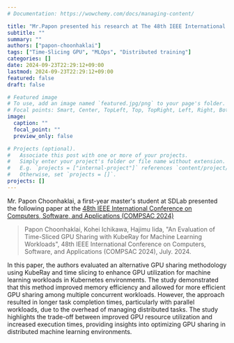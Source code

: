 ```yaml
---
# Documentation: https://wowchemy.com/docs/managing-content/

title: "Mr.Papon presented his research at The 48th IEEE International Conference on Computers, Software, and Applications (COMPSAC 2024)"
subtitle: ""
summary: ""
authors: ["papon-choonhaklai"]
tags: ["Time-Slicing GPU", "MLOps", "Distributed training"]
categories: []
date: 2024-09-23T22:29:12+09:00
lastmod: 2024-09-23T22:29:12+09:00
featured: false
draft: false

# Featured image
# To use, add an image named `featured.jpg/png` to your page's folder.
# Focal points: Smart, Center, TopLeft, Top, TopRight, Left, Right, BottomLeft, Bottom, BottomRight.
image:
  caption: ""
  focal_point: ""
  preview_only: false

# Projects (optional).
#   Associate this post with one or more of your projects.
#   Simply enter your project's folder or file name without extension.
#   E.g. `projects = ["internal-project"]` references `content/project/deep-learning/index.md`.
#   Otherwise, set `projects = []`.
projects: []
---
```


Mr. Papon Choonhaklai, a first-year master's student at SDLab presented the following paper at the [48th IEEE International Conference on Computers, Software, and Applications (COMPSAC 2024)](https://ieeecompsac.computer.org/2024/program/)

<!--more-->

> Papon Choonhaklai, Kohei Ichikawa, Hajimu Iida, "An Evaluation of Time-Sliced GPU Sharing with KubeRay for Machine Learning Workloads", 48th IEEE International Conference on Computers, Software, and Applications (COMPSAC 2024), July. 2024.

In this paper, the authors evaluated an alternative GPU sharing methodology using KubeRay and time slicing to enhance GPU utilization for machine learning workloads in Kubernetes environments. The study demonstrated that this method improved memory efficiency and allowed for more efficient GPU sharing among multiple concurrent workloads. However, the approach resulted in longer task completion times, particularly with parallel workloads, due to the overhead of managing distributed tasks. The study highlights the trade-off between improved GPU resource utilization and increased execution times, providing insights into optimizing GPU sharing in distributed machine learning environments​.
